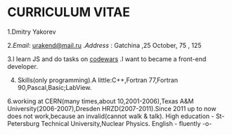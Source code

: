   
# CURRICULUM VITAE

   1.Dmitry Yakorev

   2.*Email*: urakend@mail.ru .*Address* : Gatchina ,25 October, 75 , 125

   3.I learn JS and do tasks on [codewars](https://www.codewars.com/users/DmitryYakorev) .I want to became a front-end developer.
   
   4. Skills(only programming).A little:C++,Fortran 77,Fortran 90,Pascal,Basic;LabView.


   6.working at CERN(many times,about 10,2001-2006),Texas A&M University(2006-2007),Dresden HRZD(2007-2011).Since 2011 up to now does not work,because an invalid(cannot walk & talk).
High education - St-Petersburg Technical University,Nuclear Physics.
English - fluently -o-
